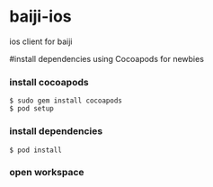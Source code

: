 baiji-ios
=========

ios client for baiji

#install dependencies using Cocoapods for newbies

### install cocoapods
    $ sudo gem install cocoapods
    $ pod setup

### install dependencies
    $ pod install


### open workspace
